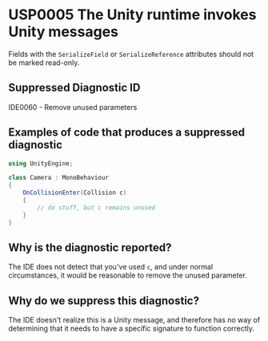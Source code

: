 # USP0005 The Unity runtime invokes Unity messages

Fields with the `SerializeField` or `SerializeReference` attributes should not be marked read-only.

## Suppressed Diagnostic ID

IDE0060 - Remove unused parameters

## Examples of code that produces a suppressed diagnostic
```csharp
using UnityEngine;

class Camera : MonoBehaviour
{
	OnCollisionEnter(Collision c)
	{
		// do stuff, but c remains unused
	}
}
```

## Why is the diagnostic reported?

The IDE does not detect that you've used `c`, and under normal circumstances, it would be reasonable to remove the unused parameter.

## Why do we suppress this diagnostic?

The IDE doesn't realize this is a Unity message, and therefore has no way of determining that it needs to have a specific signature to function correctly.